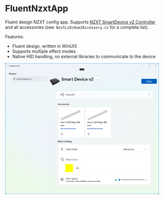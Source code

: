 # FluentNzxtApp
Fluent design NZXT config app. Supports [NZXT SmartDevice v2 Controller](https://nzxt.com/product/rgb-and-fan-controller) and all accessories (see: `NzxtLib\Hue2Accessory.cs` for a complete list).

Features:
* Fluent design, written in WinUI3
* Supports multiple effect modes
* Native HID handling, no external libraries to communicate to the device

![Screenshot](screenshot.png)